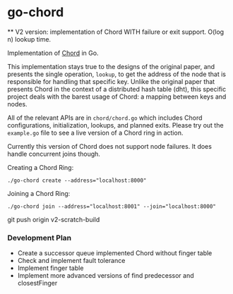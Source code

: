 # go-chord

** V2 version: implementation of Chord WITH failure or exit support. O(log n) lookup time.

Implementation of [Chord](https://pdos.csail.mit.edu/papers/chord:sigcomm01/chord_sigcomm.pdf) in Go.

This implementation stays true to the designs of the original paper, and 
presents the single operation, `lookup`, to get the address of the node that 
is responsible for handling that specific key. Unlike the original paper that 
presents Chord in the context of a distributed hash table (dht), this specific 
project deals with the barest usage of Chord: a mapping between keys and nodes. 

All of the relevant APIs are in `chord/chord.go` which includes Chord configurations, 
initialization, lookups, and planned exits. Please try out the `example.go` file to see 
a live version of a Chord ring in action. 

Currently this version of Chord does not support node failures. It does handle concurrent 
joins though. 

Creating a Chord Ring:
```
./go-chord create --address="localhost:8000"
```
Joining a Chord Ring:
```
./go-chord join --address="localhost:8001" --join="localhost:8000"
```

git push origin v2-scratch-build

### Development Plan
- Create a successor queue implemented Chord without finger table
- Check and implement fault tolerance
- Implement finger table
- Implement more advanced versions of find predecessor and closestFinger
